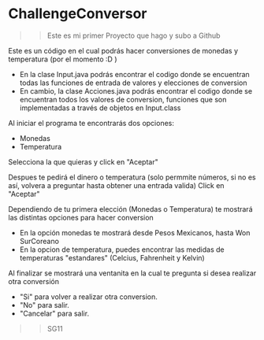 # ChallengeConversor
>>Este es mi primer Proyecto que hago y subo a Github

Este es un código en el cual podrás hacer conversiones de monedas y temperatura (por el momento :D )

- En la clase Input.java podrás encontrar el codigo donde se encuentran todas las funciones de entrada de valores y elecciones de conversion
- En cambio, la clase Acciones.java podrás encontrar el codigo donde se encuentran todos los valores de conversion, funciones que son implementadas a través de objetos en Input.class

Al iniciar el programa te encontrarás dos opciones:
- Monedas
- Temperatura

Selecciona la que quieras y click en  "Aceptar"

Despues te pedirá el dinero o temperatura (solo permmite números, si no es así, volvera a preguntar hasta obtener una entrada valida)
Click en  "Aceptar"

Dependiendo de tu primera elección (Monedas o Temperatura) te mostrará las distintas opciones para hacer conversion
- En la opción monedas te mostrará desde Pesos Mexicanos, hasta Won SurCoreano
- En la opcion de temperatura, puedes encontrar las medidas de temperaturas "estandares" (Celcius, Fahrenheit y Kelvin)

Al finalizar se mostrará una ventanita en la cual te pregunta si desea realizar otra conversión
- "Si" para volver a realizar otra conversion.
- "No" para salir.
- "Cancelar" para salir.


>>SG11
